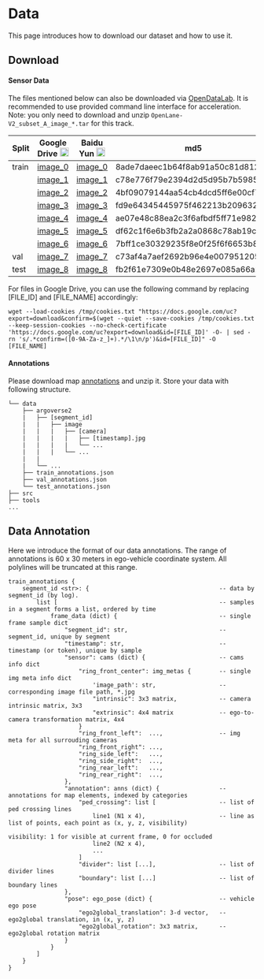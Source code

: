 # Data

This page introduces how to download our dataset and how to use it.

## Download

#### Sensor Data
The files mentioned below can also be downloaded via [OpenDataLab](https://opendatalab.com/OpenLane-V2/download). It is recommended to use provided command line interface for acceleration.
Note: you only need to download and unzip `OpenLane-V2_subset_A_image_*.tar` for this track.

| Split | Google Drive <img src="https://ssl.gstatic.com/docs/doclist/images/drive_2022q3_32dp.png" alt="Google Drive" width="18"/> | Baidu Yun <img src="https://nd-static.bdstatic.com/m-static/v20-main/favicon-main.ico" alt="Baidu Yun" width="18"/> | md5 | Size |
| --- | --- | --- | --- | --- |
| train | [image_0](https://drive.google.com/file/d/1jio4Gj3dNlXmSzebO6D7Uy5oz4EaTNTq/view?usp=share_link) | [image_0](https://pan.baidu.com/s/12aV4CoT8znEY12q4M8XFiw?pwd=m204) | 8ade7daeec1b64f8ab91a50c81d812f6 | ~14.0G |
|  | [image_1](https://drive.google.com/file/d/1IgnvZ2UljL49AzNV6CGNGFLQo6tjNFJq/view?usp=share_link) | [image_1](https://pan.baidu.com/s/1SArnlA2_Om9o0xcGd6-EwA?pwd=khx8) | c78e776f79e2394d2d5d95b7b5985e0f | ~14.3G |
|  | [image_2](https://drive.google.com/file/d/1ViEsK5hukjMGfOm_HrCiQPkGArWrT91o/view?usp=share_link) | [image_2](https://pan.baidu.com/s/1ZghG7gwJqFrGxCEcUffp8A?pwd=0xgm) | 4bf09079144aa54cb4dcd5ff6e00cf79 | ~14.2G |
|  | [image_3](https://drive.google.com/file/d/1r3NYauV0JIghSmEihTxto0MMoyoh4waK/view?usp=share_link) | [image_3](https://pan.baidu.com/s/1ogwmXwS9u-B9nhtHlBTz5g?pwd=sqeg) | fd9e64345445975f462213b209632aee | ~14.4G |
|  | [image_4](https://drive.google.com/file/d/1aBe5yxNBew11YRRu-srQNwc5OloyKP4r/view?usp=share_link) | [image_4](https://pan.baidu.com/s/1tMAmUcZH2SzCiJoxwgk87w?pwd=i1au) | ae07e48c88ea2c3f6afbdf5ff71e9821 | ~14.5G |
|  | [image_5](https://drive.google.com/file/d/1Or-Nmsq4SU24KNe-cn9twVYVprYPUd_y/view?usp=share_link) | [image_5](https://pan.baidu.com/s/1sRyrhcSz-izW2U5x3UACSA?pwd=nzxx) | df62c1f6e6b3fb2a2a0868c78ab19c92 | ~14.2G |
|  | [image_6](https://drive.google.com/file/d/1mSWU-2nMzCO5PGF7yF9scoPntWl7ItfZ/view?usp=share_link) | [image_6](https://pan.baidu.com/s/1P3zn_L6EIGUHb43qWOJYWg?pwd=4wei) | 7bff1ce30329235f8e0f25f6f6653b8f | ~14.4G |
| val | [image_7](https://drive.google.com/file/d/19N5q-zbjE2QWngAT9xfqgOR3DROTAln0/view?usp=share_link) | [image_7](https://pan.baidu.com/s/1rRkPWg-zG2ygsbMhwXjPKg?pwd=qsvb) | c73af4a7aef2692b96e4e00795120504 | ~21.0G |
| test | [image_8](https://drive.google.com/file/d/1CvT9w0q8vPldfaajI5YsAqM0ZINT1vJv/view?usp=share_link) | [image_8](https://pan.baidu.com/s/10zjKeuAw350fwTYAeuSLxg?pwd=99ch) | fb2f61e7309e0b48e2697e085a66a259 | ~21.2G |

For files in Google Drive, you can use the following command by replacing [FILE_ID] and [FILE_NAME] accordingly:
```
wget --load-cookies /tmp/cookies.txt "https://docs.google.com/uc?export=download&confirm=$(wget --quiet --save-cookies /tmp/cookies.txt --keep-session-cookies --no-check-certificate 'https://docs.google.com/uc?export=download&id=[FILE_ID]' -O- | sed -rn 's/.*confirm=([0-9A-Za-z_]+).*/\1\n/p')&id=[FILE_ID]" -O [FILE_NAME]
```


#### Annotations

Please download map [annotations](https://drive.google.com/file/d/1NUwFTVZ_HKeOeqe3oJO01PdBJQcZRVhu/view?usp=sharing) and unzip it. Store your data with following structure.

```
└── data
    ├── argoverse2
    |   ├── [segment_id]
    |   |   ├── image
    |   |   |   ├── [camera]
    |   |   |   |   ├── [timestamp].jpg
    |   |   |   |   └── ...
    |   |   |   └── ...
    |   |   
    |   └── ...
    ├── train_annotations.json
    ├── val_annotations.json
    └── test_annotations.json
├── src
├── tools
...
```



## Data Annotation

Here we introduce the format of our data annotations. The range of annotations is 60 x 30 meters in ego-vehicle coordinate system. All polylines will be truncated at this range.

```
train_annotations {
    segment_id <str>: {                                     -- data by segment_id (by log).
        list [                                              -- samples in a segment forms a list, ordered by time
            frame_data (dict) {                             -- single frame sample dict
                "segment_id": str,                          -- segment_id, unique by segment
                "timestamp": str,                           -- timestamp (or token), unique by sample
                "sensor": cams (dict) {                     -- cams info dict
                    "ring_front_center": img_metas {        -- single img meta info dict
                        'image_path': str,                  -- corresponding image file path, *.jpg
                        "intrinsic": 3x3 matrix,            -- camera intrinsic matrix, 3x3
                        "extrinsic": 4x4 matrix             -- ego-to-camera transformation matrix, 4x4
                    }
                    "ring_front_left":  ...,                -- img meta for all surrouding cameras
                    "ring_front_right": ...,
                    "ring_side_left":   ...,
                    "ring_side_right":  ...,
                    "ring_rear_left":   ...,
                    "ring_rear_right":  ...,
                },
                "annotation": anns (dict) {                 -- annotations for map elements, indexed by categories
                    "ped_crossing": list [                  -- list of ped crossing lines
                        line1 (N1 x 4),                     -- line as list of points, each point as (x, y, z, visibility)
                                                                visibility: 1 for visible at current frame, 0 for occluded
                        line2 (N2 x 4),
                        ...
                    ]
                    "divider": list [...],                  -- list of divider lines
                    "boundary": list [...]                  -- list of boundary lines
                },
                "pose": ego_pose (dict) {                   -- vehicle ego pose
                    "ego2global_translation": 3-d vector,   -- ego2global translation, in (x, y, z)
                    "ego2global_rotation": 3x3 matrix,      -- ego2global rotation matrix
                }
            }
        ]             
    }
}
```
